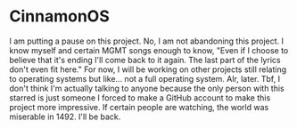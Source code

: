 # CinnamonOS
I am putting a pause on this project. No, I am not abandoning this project. I know myself and certain MGMT songs enough to know,
"Even if I choose to believe that it's ending I'll come back to it again. The last part of the lyrics don't even fit here."
For now, I will be working on other projects still relating to operating systems but like... not a full operating system.
Alr, later. 
Tbf, I don't think I'm actually talking to anyone because the only person with this starred is just someone I forced to make a GitHub account to make this project more impressive.
If certain people are watching, the world was miserable in 1492.
I'll be back.
